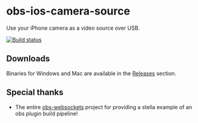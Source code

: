 obs-ios-camera-source
==============
Use your iPhone camera as a video source over USB.

[![Build status](https://ci.appveyor.com/api/projects/status/ya6xt30mxfnvplna?svg=true)](https://ci.appveyor.com/project/wtsnz/obs-ios-camera-source)

## Downloads

Binaries for Windows and Mac are available in the [Releases](https://github.com/wtsnz/obs-ios-camera-source/releases) section.

## Special thanks
- The entire [obs-websockets](https://github.com/Palakis/obs-websocket) project for providing a stella example of an obs plugin build pipeline!
